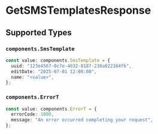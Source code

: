 # GetSMSTemplatesResponse


## Supported Types

### `components.SmsTemplate`

```typescript
const value: components.SmsTemplate = {
  uuid: "123e4567-0c7e-4032-8187-230a622164fb",
  editDate: "2025-07-01 12:00:00",
  name: "<value>",
};
```

### `components.ErrorT`

```typescript
const value: components.ErrorT = {
  errorCode: 1000,
  message: "An error occurred completing your request",
};
```

